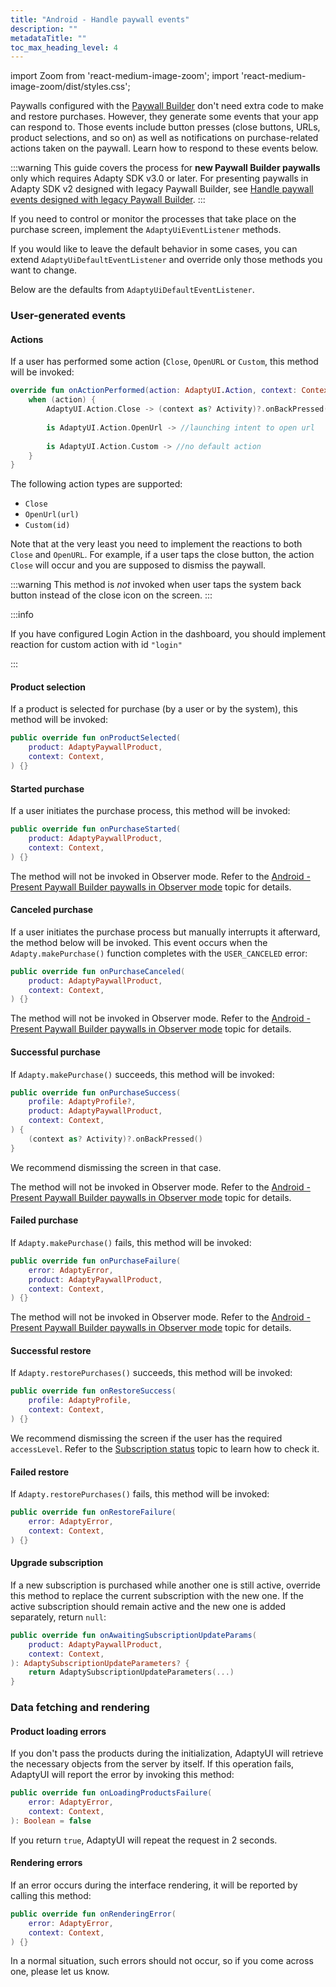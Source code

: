 ```yaml
---
title: "Android - Handle paywall events"
description: ""
metadataTitle: ""
toc_max_heading_level: 4
---
```


import Zoom from 'react-medium-image-zoom';
import 'react-medium-image-zoom/dist/styles.css';

Paywalls configured with the [Paywall Builder](adapty-paywall-builder) don't need extra code to make and restore purchases. However, they generate some events that your app can respond to. Those events include button presses (close buttons, URLs, product selections, and so on) as well as notifications on purchase-related actions taken on the paywall. Learn how to respond to these events below.

:::warning
This guide covers the process for **new Paywall Builder paywalls** only which requires Adapty SDK v3.0 or later. For presenting paywalls in Adapty SDK v2 designed with legacy Paywall Builder, see [Handle paywall events designed with legacy Paywall Builder](android-handling-events-legacy).
:::

If you need to control or monitor the processes that take place on the purchase screen, implement the `AdaptyUiEventListener` methods.

If you would like to leave the default behavior in some cases, you can extend `AdaptyUiDefaultEventListener` and override only those methods you want to change.

Below are the defaults from `AdaptyUiDefaultEventListener`.

### User-generated events

#### Actions

If a user has performed some action  (`Close`, `OpenURL` or `Custom`, this method will be invoked:

```kotlin title="Kotlin"
override fun onActionPerformed(action: AdaptyUI.Action, context: Context) {
    when (action) {
        AdaptyUI.Action.Close -> (context as? Activity)?.onBackPressed()
        
        is AdaptyUI.Action.OpenUrl -> //launching intent to open url
       
        is AdaptyUI.Action.Custom -> //no default action
    }
}
```

The following action types are supported: 

- `Close`
- `OpenUrl(url)`
- `Custom(id)`

Note that at the very least you need to implement the reactions to both `Close` and `OpenURL`. For example, if a user taps the close button, the action `Close` will occur and you are supposed to dismiss the paywall. 

:::warning
This method is _not_ invoked when user taps the system back button instead of the close icon on the screen.
:::

:::info

If you have configured Login Action in the dashboard, you should implement reaction for custom action with id `"login"`

:::

#### Product selection

If a product is selected for purchase (by a user or by the system), this method will be invoked:

```kotlin title="Kotlin"
public override fun onProductSelected(
    product: AdaptyPaywallProduct,
    context: Context,
) {}
```

#### Started purchase

If a user initiates the purchase process, this method will be invoked:

```kotlin title="Kotlin"
public override fun onPurchaseStarted(
    product: AdaptyPaywallProduct,
    context: Context,
) {}
```

The method will not be invoked in Observer mode. Refer to the [Android - Present Paywall Builder paywalls in Observer mode](android-present-paywall-builder-paywalls-in-observer-mode) topic for details.

#### Canceled purchase

If a user initiates the purchase process but manually interrupts it afterward, the method below will be invoked. This event occurs when the `Adapty.makePurchase()` function completes with the `USER_CANCELED` error:

```kotlin title="Kotlin"
public override fun onPurchaseCanceled(
    product: AdaptyPaywallProduct,
    context: Context,
) {}
```

The method will not be invoked in Observer mode. Refer to the [Android - Present Paywall Builder paywalls in Observer mode](android-present-paywall-builder-paywalls-in-observer-mode) topic for details.

#### Successful purchase

If `Adapty.makePurchase()` succeeds, this method will be invoked:

```kotlin title="Kotlin"
public override fun onPurchaseSuccess(
    profile: AdaptyProfile?,
    product: AdaptyPaywallProduct,
    context: Context,
) {
    (context as? Activity)?.onBackPressed()
}
```

We recommend dismissing the screen in that case. 

The method will not be invoked in Observer mode. Refer to the [Android - Present Paywall Builder paywalls in Observer mode](android-present-paywall-builder-paywalls-in-observer-mode) topic for details.

#### Failed purchase

If `Adapty.makePurchase()` fails, this method will be invoked:

```kotlin title="Kotlin"
public override fun onPurchaseFailure(
    error: AdaptyError,
    product: AdaptyPaywallProduct,
    context: Context,
) {}
```

The method will not be invoked in Observer mode. Refer to the [Android - Present Paywall Builder paywalls in Observer mode](android-present-paywall-builder-paywalls-in-observer-mode) topic for details.

#### Successful restore

If `Adapty.restorePurchases()` succeeds, this method will be invoked:

```kotlin title="Kotlin"
public override fun onRestoreSuccess(
    profile: AdaptyProfile,
    context: Context,
) {}
```

We recommend dismissing the screen if the user has the required `accessLevel`. Refer to the [Subscription status](subscription-status) topic to learn how to check it.

#### Failed restore

If `Adapty.restorePurchases()` fails, this method will be invoked:

```kotlin title="Kotlin"
public override fun onRestoreFailure(
    error: AdaptyError,
    context: Context,
) {}
```

#### Upgrade subscription

If a new subscription is purchased while another one is still active, override this method to replace the current subscription with the new one. If the active subscription should remain active and the new one is added separately, return `null`:

```kotlin title="Kotlin"
public override fun onAwaitingSubscriptionUpdateParams(
    product: AdaptyPaywallProduct,
    context: Context,
): AdaptySubscriptionUpdateParameters? {
    return AdaptySubscriptionUpdateParameters(...)
}
```

### Data fetching and rendering

#### Product loading errors

If you don't pass the products during the initialization, AdaptyUI will retrieve the necessary objects from the server by itself. If this operation fails, AdaptyUI will report the error by invoking this method:

```kotlin title="Kotlin"
public override fun onLoadingProductsFailure(
    error: AdaptyError,
    context: Context,
): Boolean = false
```

If you return `true`, AdaptyUI will repeat the request in 2 seconds.

#### Rendering errors

If an error occurs during the interface rendering, it will be reported by calling this method:

```kotlin title="Kotlin"
public override fun onRenderingError(
    error: AdaptyError,
    context: Context,
) {}
```

In a normal situation, such errors should not occur, so if you come across one, please let us know.
